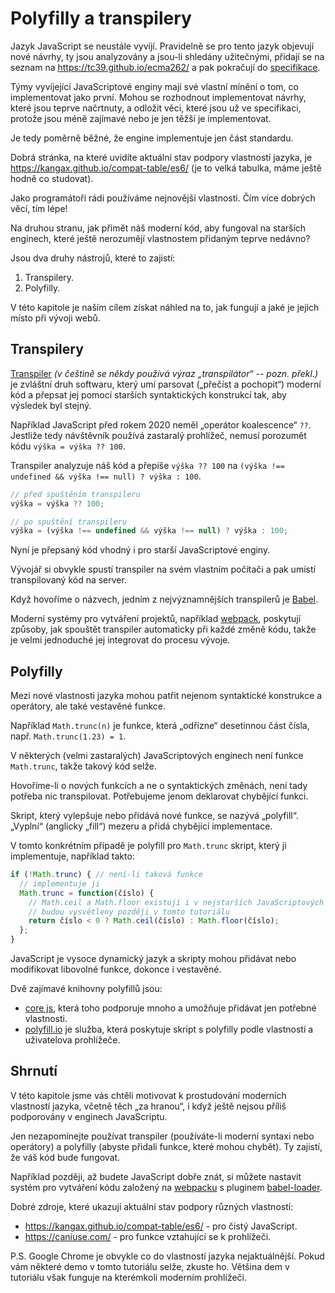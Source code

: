 
# Polyfilly a transpilery

Jazyk JavaScript se neustále vyvíjí. Pravidelně se pro tento jazyk objevují nové návrhy, ty jsou analyzovány a jsou-li shledány užitečnými, přidají se na seznam na <https://tc39.github.io/ecma262/> a pak pokračují do [specifikace](http://www.ecma-international.org/publications/standards/Ecma-262.htm).

Týmy vyvíjející JavaScriptové enginy mají své vlastní mínění o tom, co implementovat jako první. Mohou se rozhodnout implementovat návrhy, které jsou teprve načrtnuty, a odložit věci, které jsou už ve specifikaci, protože jsou méně zajímavé nebo je jen těžší je implementovat.

Je tedy poměrně běžné, že engine implementuje jen část standardu.

Dobrá stránka, na které uvidíte aktuální stav podpory vlastností jazyka, je <https://kangax.github.io/compat-table/es6/> (je to velká tabulka, máme ještě hodně co studovat).

Jako programátoři rádi používáme nejnovější vlastnosti. Čím více dobrých věcí, tím lépe!

Na druhou stranu, jak přimět náš moderní kód, aby fungoval na starších enginech, které ještě nerozumějí vlastnostem přidaným teprve nedávno?

Jsou dva druhy nástrojů, které to zajistí:

1. Transpilery.
2. Polyfilly.

V této kapitole je naším cílem získat náhled na to, jak fungují a jaké je jejich místo při vývoji webů.

## Transpilery

[Transpiler](https://cs.wikipedia.org/wiki/Transpiler) *(v češtině se někdy používá výraz „transpilátor“ -- pozn. překl.)* je zvláštní druh softwaru, který umí parsovat („přečíst a pochopit“) moderní kód a přepsat jej pomocí starších syntaktických konstrukcí tak, aby výsledek byl stejný.

Například JavaScript před rokem 2020 neměl „operátor koalescence“ `??`. Jestliže tedy návštěvník používá zastaralý prohlížeč, nemusí porozumět kódu `výška = výška ?? 100`.

Transpiler analyzuje náš kód a přepíše `výška ?? 100` na `(výška !== undefined && výška !== null) ? výška : 100`.

```js
// před spuštěním transpileru
výška = výška ?? 100;

// po spuštění transpileru
výška = (výška !== undefined && výška !== null) ? výška : 100;
```

Nyní je přepsaný kód vhodný i pro starší JavaScriptové enginy.

Vývojář si obvykle spustí transpiler na svém vlastním počítači a pak umístí transpilovaný kód na server.

Když hovoříme o názvech, jedním z nejvýznamnějších transpilerů je [Babel](https://babeljs.io).

Moderní systémy pro vytváření projektů, například [webpack](http://webpack.github.io/), poskytují způsoby, jak spouštět transpiler automaticky při každé změně kódu, takže je velmi jednoduché jej integrovat do procesu vývoje.

## Polyfilly

Mezi nové vlastnosti jazyka mohou patřit nejenom syntaktické konstrukce a operátory, ale také vestavěné funkce.

Například `Math.trunc(n)` je funkce, která „odřízne“ desetinnou část čísla, např. `Math.trunc(1.23) = 1`.

V některých (velmi zastaralých) JavaScriptových enginech není funkce `Math.trunc`, takže takový kód selže.

Hovoříme-li o nových funkcích a ne o syntaktických změnách, není tady potřeba nic transpilovat. Potřebujeme jenom deklarovat chybějící funkci.

Skript, který vylepšuje nebo přidává nové funkce, se nazývá „polyfill“. „Vyplní“ (anglicky „fill“) mezeru a přidá chybějící implementace.

V tomto konkrétním případě je polyfill pro `Math.trunc` skript, který ji implementuje, například takto:

```js
if (!Math.trunc) { // není-li taková funkce
  // implementuje ji
  Math.trunc = function(číslo) {
    // Math.ceil a Math.floor existují i v nejstarších JavaScriptových enginech
    // budou vysvětleny později v tomto tutoriálu
    return číslo < 0 ? Math.ceil(číslo) : Math.floor(číslo);
  };
}
```

JavaScript je vysoce dynamický jazyk a skripty mohou přidávat nebo modifikovat libovolné funkce, dokonce i vestavěné.

Dvě zajímavé knihovny polyfillů jsou:
- [core js](https://github.com/zloirock/core-js), která toho podporuje mnoho a umožňuje přidávat jen potřebné vlastnosti.
- [polyfill.io](http://polyfill.io) je služba, která poskytuje skript s polyfilly podle vlastností a uživatelova prohlížeče.


## Shrnutí

V této kapitole jsme vás chtěli motivovat k prostudování moderních vlastností jazyka, včetně těch „za hranou“, i když ještě nejsou příliš podporovány v enginech JavaScriptu.

Jen nezapomínejte používat transpiler (používáte-li moderní syntaxi nebo operátory) a polyfilly (abyste přidali funkce, které mohou chybět). Ty zajistí, že váš kód bude fungovat.

Například později, až budete JavaScript dobře znát, si můžete nastavit systém pro vytváření kódu založený na [webpacku](http://webpack.github.io/) s pluginem [babel-loader](https://github.com/babel/babel-loader).

Dobré zdroje, které ukazují aktuální stav podpory různých vlastností:
- <https://kangax.github.io/compat-table/es6/> - pro čistý JavaScript.
- <https://caniuse.com/> - pro funkce vztahující se k prohlížeči.

P.S. Google Chrome je obvykle co do vlastností jazyka nejaktuálnější. Pokud vám některé demo v tomto tutoriálu selže, zkuste ho. Většina dem v tutoriálu však funguje na kterémkoli moderním prohlížeči.

